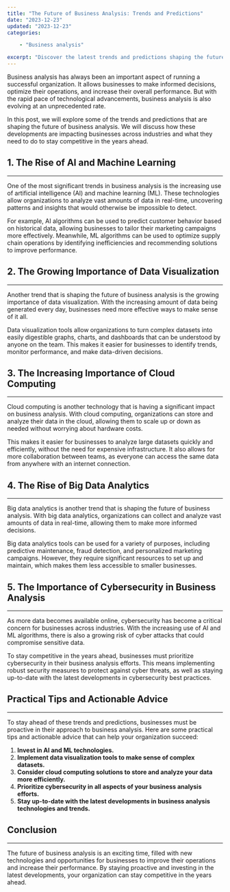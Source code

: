 ```yaml
---
title: "The Future of Business Analysis: Trends and Predictions"
date: "2023-12-23"
updated: "2023-12-23"
categories: 

    - "Business analysis"

excerpt: "Discover the latest trends and predictions shaping the future of business analysis. Learn about AI, machine learning, data visualization, cloud computing, big data analytics, and cybersecurity. Get practical tips and actionable advice to stay ahead of these developments and succeed in your business analysis efforts."
--- 
```

Business analysis has always been an important aspect of running a successful organization. It allows businesses to make informed decisions, optimize their operations, and increase their overall performance. But with the rapid pace of technological advancements, business analysis is also evolving at an unprecedented rate.

In this post, we will explore some of the trends and predictions that are shaping the future of business analysis. We will discuss how these developments are impacting businesses across industries and what they need to do to stay competitive in the years ahead.

## 1. The Rise of AI and Machine Learning
---------------------------------------

One of the most significant trends in business analysis is the increasing use of artificial intelligence (AI) and machine learning (ML). These technologies allow organizations to analyze vast amounts of data in real-time, uncovering patterns and insights that would otherwise be impossible to detect.

For example, AI algorithms can be used to predict customer behavior based on historical data, allowing businesses to tailor their marketing campaigns more effectively. Meanwhile, ML algorithms can be used to optimize supply chain operations by identifying inefficiencies and recommending solutions to improve performance.

## 2. The Growing Importance of Data Visualization
-----------------------------------------------

Another trend that is shaping the future of business analysis is the growing importance of data visualization. With the increasing amount of data being generated every day, businesses need more effective ways to make sense of it all.

Data visualization tools allow organizations to turn complex datasets into easily digestible graphs, charts, and dashboards that can be understood by anyone on the team. This makes it easier for businesses to identify trends, monitor performance, and make data-driven decisions.

## 3. The Increasing Importance of Cloud Computing
----------------------------------------------

Cloud computing is another technology that is having a significant impact on business analysis. With cloud computing, organizations can store and analyze their data in the cloud, allowing them to scale up or down as needed without worrying about hardware costs.

This makes it easier for businesses to analyze large datasets quickly and efficiently, without the need for expensive infrastructure. It also allows for more collaboration between teams, as everyone can access the same data from anywhere with an internet connection.

## 4. The Rise of Big Data Analytics
--------------------------------

Big data analytics is another trend that is shaping the future of business analysis. With big data analytics, organizations can collect and analyze vast amounts of data in real-time, allowing them to make more informed decisions.

Big data analytics tools can be used for a variety of purposes, including predictive maintenance, fraud detection, and personalized marketing campaigns. However, they require significant resources to set up and maintain, which makes them less accessible to smaller businesses.

## 5. The Importance of Cybersecurity in Business Analysis
-------------------------------------------------------

As more data becomes available online, cybersecurity has become a critical concern for businesses across industries. With the increasing use of AI and ML algorithms, there is also a growing risk of cyber attacks that could compromise sensitive data.

To stay competitive in the years ahead, businesses must prioritize cybersecurity in their business analysis efforts. This means implementing robust security measures to protect against cyber threats, as well as staying up-to-date with the latest developments in cybersecurity best practices.

## Practical Tips and Actionable Advice
--------------------------------------

To stay ahead of these trends and predictions, businesses must be proactive in their approach to business analysis. Here are some practical tips and actionable advice that can help your organization succeed:

1. **Invest in AI and ML technologies.**
2. **Implement data visualization tools to make sense of complex datasets.**
3. **Consider cloud computing solutions to store and analyze your data more efficiently.**
4. **Prioritize cybersecurity in all aspects of your business analysis efforts.**
5. **Stay up-to-date with the latest developments in business analysis technologies and trends.**

## Conclusion
-------------

The future of business analysis is an exciting time, filled with new technologies and opportunities for businesses to improve their operations and increase their performance. By staying proactive and investing in the latest developments, your organization can stay competitive in the years ahead.